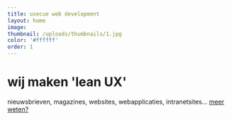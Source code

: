 ```yaml
---
title: usecue web development
layout: home
image:
thumbnail: /uploads/thumbnails/1.jpg
color: '#ffffff'
order: 1
---
```



# wij maken 'lean UX'

nieuwsbrieven, magazines, websites, webapplicaties, intranetsites... [meer weten?](/contact)